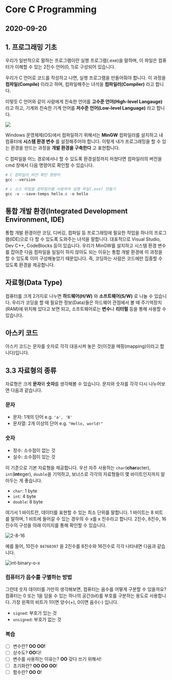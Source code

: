 # Core C Programming

## 2020-09-20

## 1. 프로그래밍 기초
우리가 일반적으로 말하는 프로그램이란 실행 프로그램(.exe)을 말하며, 이 파일은 컴퓨터가 이해할 수 있는 2진수 언어(0, 1)로 구성되어 있습니다.

우리가 C 언어로 코드를 작성하고 나면, 실행 프로그램을 만들어줘야 합니다. 이 과정을 **컴파일(Compile)** 이라고 하며, 컴파일해주는 녀석을 **컴파일러(Compiler)** 라고 합니다.

이렇듯 C 언어와 같이 사람에게 친숙한 언어를 **고수준 언어(High-level Langauge)** 라고 하고, 기계와 친숙한 기계 언어를 **저수준 언어(Low-level Language)** 라고 합니다.

![](https://user-images.githubusercontent.com/38161720/93706831-42404b80-fb65-11ea-90f7-485071e84b01.png)

Windows 운영체제(OS)에서 컴파일하기 위해서는 **MinGW** 컴파일러를 설치하고 내 컴퓨터에 **시스템 환경 변수** 를 설정해주어야 합니다. 이렇게 내가 프로그래밍을 할 수 있는 환경을 만드는 과정을 **개발 환경을 구축한다** 고 표현합니다.

C 컴파일을 어느 경로에서나 할 수 있도록 환경설정까지 마쳤다면 컴파일러의 버전을 cmd 창에서 다음 명령어로 확인할 수 있습니다.

```powershell
# C 컴파일러 버전 확인 명령어
gcc --version

# c 소스 파일을 컴파일러를 사용하여 실행 파일(.exe) 만들기
gcc -v --save-temps hello.c -o hello
```


## 통합 개발 환경(Integrated Development Environment, IDE)
통합 개발 환경이란 코딩, 디버깅, 컴파일 등 프로그래밍에 필요한 작업을 하나의 프로그램(IDE)으로 다 할 수 있도록 도와주는 녀석을 말합니다. 대표적으로 Visual Studio, Dev C++, CodeBlocks 등이 있습니다. 우리가 MinGW를 설치하고 시스템 환경 변수를 잡아준 다음 컴파일을 일일이 하지 않아도 되는 이유는 통합 개발 환경에 이 과정을 할 수 있도록 이미 구성해놓았기 때문입니다. 즉, 코딩하는 사람은 코드에만 집중할 수 있도록 환경을 제공합니다.


## 자료형(Data Type)
컴퓨터를 크게 2가지로 나누면 **하드웨어(H/W)** 와 **소프트웨어(S/W)** 로 나눌 수 있습니다. 우리가 코딩을 할 때 필요한 정보(Data)들은 하드웨어 관점에서 볼 때 주기억장치(RAM)에 위치해 있다고 보면 되고, 소프트웨어로는 **변수**나 **리터럴** 등을 통해 사용할 수 있습니다.


## 아스키 코드
아스키 코드는 문자를 숫자로 각각 대응시켜 놓은 것(이것을 매핑(mapping)이라고 합니다)입니다.



## 3.3 자료형의 종류
자료형은 크게 **문자**와 **숫자**를 생각해볼 수 있습니다.
문자와 숫자를 각각 다시 나누어보면 다음과 같습니다.

### 문자
- 문자: 1개의 단어 e.g. `'a', 'B'`
- 문자열: 2개 이상의 단어 e.g. `"Hello, world!"`

### 숫자
- 정수: 소수점이 없는 것
- 실수: 소수점이 있는 것

이 기준으로 기본 자료형을 제공합니다. 우선 자주 사용하는 `char`(**char**acter), `int`(**int**eger), `double`을 기억하고, 보너스로 각각의 자료형들이 몇 바이트인지까지 알아두는 게 좋습니다.

- `char`: 1 byte
- `int`: 4 byte
- `double`: 8 byte

여기서 1 바이트란, 데이터를 표현할 수 있는 최소 단위를 말합니다. 1 바이트는 8 비트를 말하며, 1 비트에 들어갈 수 있는 경우의 수 x를 x 진수라고 합니다. 2진수, 8진수, 16진수의 구성을 아래 이미지를 통해 확인할 수 있습니다.

![2-8-16](https://user-images.githubusercontent.com/38161720/93704811-22079100-fb53-11ea-8f18-f3b576b2eaff.png)

예를 들어, 10진수 `84760397` 을 2진수를 8진수와 16진수로 각각 나타내면 다음과 같습니다.

![int-binary-o-x](https://user-images.githubusercontent.com/38161720/93704795-203dcd80-fb53-11ea-8db9-cc00c00e6952.png)


### 컴퓨터가 음수를 구별하는 방법

그런데 숫자 데이터를 가만히 생각해보면, 컴퓨터는 음수를 어떻게 구분할 수 있을까요? 컴퓨터는 0 또는 1을 담을 수 있는 하나의 공간(bit)를 부호를 구분하는 용도로 사용합니다. 가장 왼쪽의 비트가 1이면 양수(+), 0이면 음수(-) 입니다.
- `signed`: 부호가 있는 것
- `unsigned`: 부호가 없는 것



### 복습
- [ ] 변수란? **OO OO!**
- [ ] 상수도? **OO**다!
- [ ] 변수를 사용하는 이유는? **OO** 갖다 쓰기 위해서!
- [ ] 초기화란? **OO OO OO**!
- [ ] 함수란? **OO O**!
